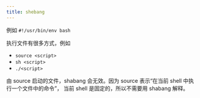 ```yaml
---
title: shebang
---
```



例如 `#!/usr/bin/env bash`

执行文件有很多方式，例如

- `source <script>`
- `sh <script>`
- `./<script>`

由 source 启动的文件，shabang 会无效。因为 source 表示“在当前 shell 中执行一个文件中的命令”，
当前 shell 是固定的，所以不需要用 shabang 解释。
